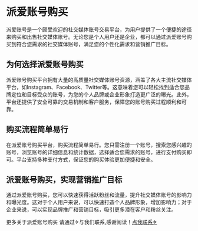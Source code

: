 # 派爱账号购买

派爱账号是一个颇受欢迎的社交媒体账号交易平台，为用户提供了一个便捷的途径来购买和出售社交媒体账号。无论您是个人用户还是企业，都可以通过派爱账号购买到符合您需求的社交媒体账号，满足您的个性化需求和营销推广目标。

## 为何选择派爱账号购买

派爱账号购买平台拥有大量的高质量社交媒体账号资源，涵盖了各大主流社交媒体平台，如Instagram、Facebook、Twitter等。这意味着您可以轻松找到适合您品牌定位和目标受众的账号，为您的个人品牌或企业形象打造更广泛的曝光。此外，平台还提供了安全可靠的交易机制和客户服务，保障您的账号购买过程顺利和可靠。

## 购买流程简单易行

在派爱账号购买平台，购买流程简单易行。您只需注册一个账号，搜索您感兴趣的账号，浏览账号的详细信息和统计数据，选择适合您需求的账号，进行支付购买即可。平台支持多种支付方式，保证您的购买体验更加便捷和安全。

## 派爱账号购买，实现营销推广目标

通过派爱账号购买，您可以快速获得活跃粉丝和流量，提升社交媒体账号的影响力和曝光度。这对于个人用户来说，可以快速打造个人品牌形象，增加影响力；对于企业来说，可以实现品牌推广和营销目标，吸引更多潜在客户和粉丝关注。

更多关于派爱账号购买 请通过✈与我们联系,感谢阅读！[点我联系✈](https://www.G208.com)